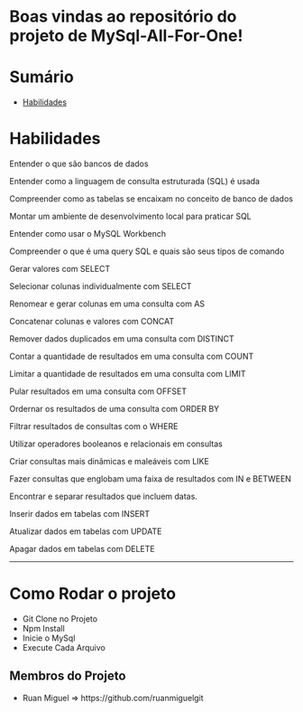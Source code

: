 

# Boas vindas ao repositório do projeto de MySql-All-For-One!


# Sumário

- [Habilidades](#habilidades)
 

# Habilidades

Entender o que são bancos de dados

Entender como a linguagem de consulta estruturada (SQL) é usada

Compreender como as tabelas se encaixam no conceito de banco de dados

Montar um ambiente de desenvolvimento local para praticar SQL

Entender como usar o MySQL Workbench

Compreender o que é uma query SQL e quais são seus tipos de comando

Gerar valores com SELECT

Selecionar colunas individualmente com SELECT

Renomear e gerar colunas em uma consulta com AS

Concatenar colunas e valores com CONCAT

Remover dados duplicados em uma consulta com DISTINCT

Contar a quantidade de resultados em uma consulta com COUNT

Limitar a quantidade de resultados em uma consulta com LIMIT

Pular resultados em uma consulta com OFFSET

Ordernar os resultados de uma consulta com ORDER BY

Filtrar resultados de consultas com o WHERE

Utilizar operadores booleanos e relacionais em consultas

Criar consultas mais dinâmicas e maleáveis com LIKE

Fazer consultas que englobam uma faixa de resultados com IN e BETWEEN

Encontrar e separar resultados que incluem datas.

Inserir dados em tabelas com INSERT

Atualizar dados em tabelas com UPDATE

Apagar dados em tabelas com DELETE


---
<h1> Como Rodar o projeto</h1>
<ul>
  <li> Git Clone no Projeto</li>
  <li> Npm Install</li>
  <li> Inicie o MySql</li>
  <li> Execute Cada Arquivo</li>
 </ul>

<h2>Membros do Projeto</h2>
<ul>
  <li>Ruan Miguel => https://github.com/ruanmiguelgit</li>
</ul>



  
